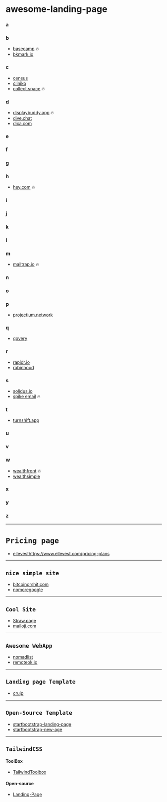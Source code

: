 # awesome-landing-page

### a
### b
- [basecamp](https://basecamp.com/) 🔥
- [bkmark.io](https://bkmark.io/)
### c
- [census](https://www.getcensus.com/)
- [cliniko](https://www.cliniko.com/)
- [collect.space](https://collecta.space/) 🔥
### d
- [displaybuddy.app](https://displaybuddy.app/) 🔥
- [dive.chat](https://dive.chat/index.html)
- [dixa.com](https://www.dixa.com/)
### e
### f
### g
### h
- [hey.com](https://hey.com/) 🔥
### i
### j
### k
### l
### m
- [mailtrap.io](https://mailtrap.io/) 🔥
### n
### o
### p
- [projectium.network](https://projectium.network/)
### q
- [qovery](https://www.qovery.com/)
### r
- [rapidr.io](https://rapidr.io/)
- [robinhood](https://robinhood.com/us/en/)
### s
- [solidus.io](https://solidus.io/)
- [spike email](https://www.spikenow.com/) 🔥
### t
- [turnshift.app](https://turnshift.app/)
### u
### v
### w
- [wealthfront](https://www.wealthfront.com/) 🔥
- [wealthsimple](https://www.wealthsimple.com/en-ca/)
### x
### y
### z

---

# `Pricing page`
- [ellevest]()https://www.ellevest.com/pricing-plans

---

## `nice simple site`
- [bitcoinorshit.com](https://bitcoinorshit.com/)
- [nomoregoogle](https://nomoregoogle.com/)

---

## `Cool Site`
- [Straw.page](https://straw.page/)
- [mailoji.com](https://mailoji.com/)

---

## `Awesome WebApp`
- [nomadlist](https://nomadlist.com/)
- [remoteok.io](https://remoteok.io/)

---

## `Landing page Template`
- [cruip](https://cruip.com/)

---

## `Open-Source Template`
- [startbootstrap-landing-page](https://github.com/StartBootstrap/startbootstrap-landing-page)
- [startbootstrap-new-age](https://github.com/StartBootstrap/startbootstrap-new-age)

---

## `TailwindCSS`
#### ToolBox
- [TailwindToolbox](https://www.tailwindtoolbox.com/)
#### Open-source
- [Landing-Page](https://github.com/tailwindtoolbox/Landing-Page)

